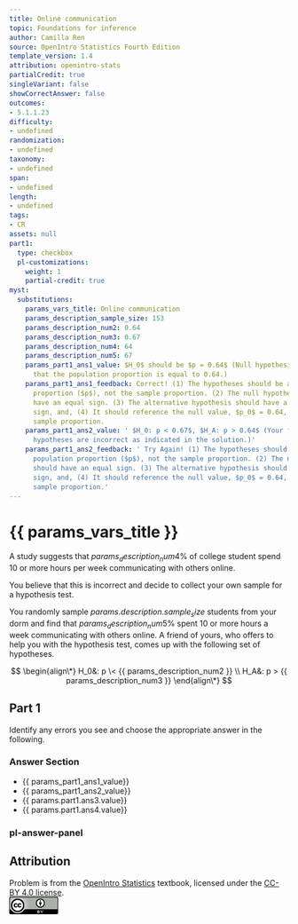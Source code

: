 ```yaml
---
title: Online communication
topic: Foundations for inference
author: Camilla Ren
source: OpenIntro Statistics Fourth Edition
template_version: 1.4
attribution: openintro-stats
partialCredit: true
singleVariant: false
showCorrectAnswer: false
outcomes:
- 5.1.1.23
difficulty:
- undefined
randomization:
- undefined
taxonomy:
- undefined
span:
- undefined
length:
- undefined
tags:
- CR
assets: null
part1:
  type: checkbox
  pl-customizations:
    weight: 1
    partial-credit: true
myst:
  substitutions:
    params_vars_title: Online communication
    params_description_sample_size: 153
    params_description_num2: 0.64
    params_description_num3: 0.67
    params_description_num4: 64
    params_description_num5: 67
    params_part1_ans1_value: $H_0$ should be $p = 0.64$ (Null hypothesis should state
      that the population proportion is equal to 0.64.)
    params_part1_ans1_feedback: Correct! (1) The hypotheses should be about the population
      proportion ($p$), not the sample proportion. (2) The null hypothesis should
      have an equal sign. (3) The alternative hypothesis should have a not-equals
      sign, and, (4) It should reference the null value, $p_0$ = 0.64, not the observed
      sample proportion.
    params_part1_ans2_value: ' $H_0: p < 0.67$, $H_A: p > 0.64$ (Your friend''s proposed
      hypotheses are incorrect as indicated in the solution.)'
    params_part1_ans2_feedback: ' Try Again! (1) The hypotheses should be about the
      population proportion ($p$), not the sample proportion. (2) The null hypothesis
      should have an equal sign. (3) The alternative hypothesis should have a not-equals
      sign, and, (4) It should reference the null value, $p_0$ = 0.64, not the observed
      sample proportion.'
---
```

# {{ params_vars_title }}
A study suggests that ${{ params_description_num4 }}$% of college student spend 10 or more hours per week communicating with others online.

You believe that this is incorrect and decide to collect your own sample for a hypothesis test.

You randomly sample ${{ params.description.sample_size }}$ students from your dorm and find that ${{ params_description_num5 }}$% spent 10 or more hours a week communicating with others online. A friend of yours, who offers to help you with the hypothesis test, comes up with the following set of hypotheses.

$$
\begin{align\*}
H_0&: p \< {{ params_description_num2 }} \\
H_A&: p > {{ params_description_num3 }}
\end{align\*}
$$

## Part 1

Identify any errors you see and choose the appropriate answer in the following.

### Answer Section

- {{ params_part1_ans1_value}}
- {{ params_part1_ans2_value}}
- {{ params.part1.ans3.value}}
- {{ params.part1.ans4.value}}

### pl-answer-panel

## Attribution

Problem is from the [OpenIntro Statistics](https://openintro.org/book/os/) textbook, licensed under the [CC-BY 4.0 license](https://creativecommons.org/licenses/by/4.0/).<br>![Image representing the Creative Commons 4.0 BY license.](https://raw.githubusercontent.com/firasm/bits/master/by.png)